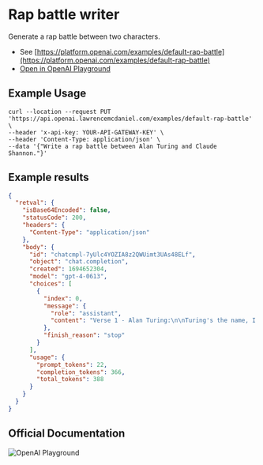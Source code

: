 # Rap battle writer

Generate a rap battle between two characters.

- See [https://platform.openai.com/examples/default-rap-battle](https://platform.openai.com/examples/default-rap-battle)
- [Open in OpenAI Playground](https://platform.openai.com/playground/p/default-rap-battle)

## Example Usage

```console
curl --location --request PUT 'https://api.openai.lawrencemcdaniel.com/examples/default-rap-battle' \
--header 'x-api-key: YOUR-API-GATEWAY-KEY' \
--header 'Content-Type: application/json' \
--data '{"Write a rap battle between Alan Turing and Claude Shannon."}'
```

## Example results

```json
{
  "retval": {
    "isBase64Encoded": false,
    "statusCode": 200,
    "headers": {
      "Content-Type": "application/json"
    },
    "body": {
      "id": "chatcmpl-7yUlc4YOZIA8z2QWUimt3UAs48ELf",
      "object": "chat.completion",
      "created": 1694652304,
      "model": "gpt-4-0613",
      "choices": [
        {
          "index": 0,
          "message": {
            "role": "assistant",
            "content": "Verse 1 - Alan Turing:\n\nTuring's the name, I'm the game changer,\nAI's genesis, its potential engager.\nBroke the Enigma, won the world-wide war,\nDid in years what would've taken four-score.\n\nClaude Shannon, yeah, I heard of you,\nYour information theory is cool and new,\nBut without my machine, where would you be?\nStill fumbling with uncertainty?\n\nVerse 2 - Claude Shannon:\n\nClaude Shannon here, master of communication,\nLaid the foundation for the tech innovation.\nFrom entropy to redundancy, I made it clear,\nWithout me, you wouldn’t be here.\n\nTuring, you're a scholar, and your creation's legit,\nBut you needed my circuits to make it all fit.\nWithout my binary, your machine would be moot,\nI'm the rhythm to your computability flute.\n\nVerse 3 - Alan Turing:\n\nI’m the father of computers, gave silicon life,\nYour theories are nice, but I cut through like a knife.\nI built from scratch, made thought transmissible,\nMy Turing Test made the impossible feasible.\n\nYes, your binary helped, won't deny it's true,\nBut remember, the machine's architecture is due.\nTo me, your contribution's just a part of,\nThe grand machine I brought forth as an art.\n\nVerse 4 - Claude Shannon:\n\nYou created AI, and I’ll give you your due,\nBut my digital circuits gave its life it's true hue.\nYes, your creation’s great, made the world look bright,\nBut my information theory gave it flight.\n\nSure, your tests were nice, and they made a splash,\nBut my foundations turned that splash into cash.\nSo here’s to us, Turing, it’s no contest,\nWhen it comes to pioneers, we’re simply the best."
          },
          "finish_reason": "stop"
        }
      ],
      "usage": {
        "prompt_tokens": 22,
        "completion_tokens": 366,
        "total_tokens": 388
      }
    }
  }
}
```

## Official Documentation

![OpenAI Playground](https://raw.githubusercontent.com/FullStackWithLawrence/aws-openai/main/doc/img/examples/example-21-rap-battle.png "OpenAI Playground")
